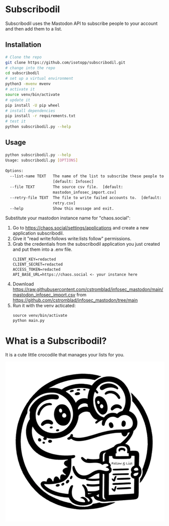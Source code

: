 # Subscribodil

Subscribodil uses the Mastodon API to subscribe people to your account and then add them to a list.

## Installation

```bash
# Clone the repo
git clone https://github.com/isotopp/subscribodil.git
# change into the repo
cd subscribodil
# set up a virtual environment
python3 -mvenv mvenv
# activate it
source venv/bin/activate
# update it
pip install -U pip wheel
# install dependencies
pip install -r requirements.txt
# test it
python subscribodil.py --help
```

## Usage

```bash
python subscribodil.py --help
Usage: subscribodil.py [OPTIONS]

Options:
  --list-name TEXT   The name of the list to subscribe these people to.
                     [default: Infosec]
  --file TEXT        The source csv file.  [default:
                     mastodon_infosec_import.csv]
  --retry-file TEXT  The file to write failed accounts to.  [default:
                     retry.csv]
  --help             Show this message and exit.
```

Substitute your mastodon instance name for "chaos.social":
1. Go to https://chaos.social/settings/applications and create a new application subscribodil.
2. Give it "read write:follows write:lists follow" permissions.
3. Grab the credentials from the subscribodil application you just created and put them into a .env file.
   ```
   CLIENT_KEY=redacted
   CLIENT_SECRET=redacted
   ACCESS_TOKEN=redacted
   API_BASE_URL=https://chaos.social <- your instance here
   ```
4. Download https://raw.githubusercontent.com/cstromblad/infosec_mastodon/main/mastodon_infosec_import.csv
   from https://github.com/cstromblad/infosec_mastodon/tree/main
5. Run it with the venv acticated:
   ```
   source venv/bin/activate
   python main.py
   ```

# What is a Subscribodil?

It is a cute little crocodile that manages your lists for you.

![](subscribodil.png)
